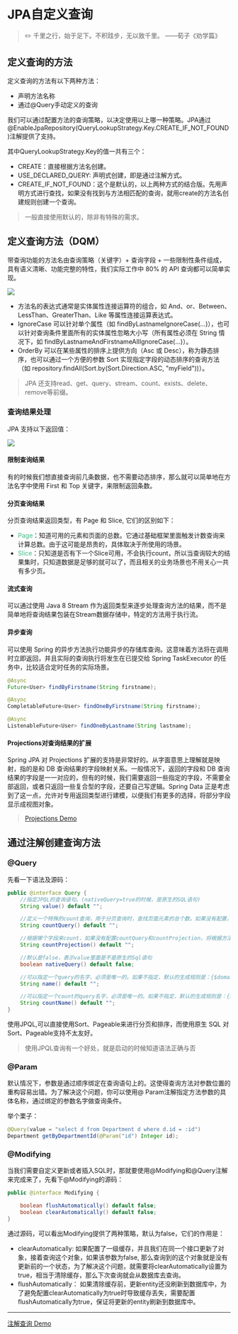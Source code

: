 # JPA自定义查询

> :pencil2: 千里之行，始于足下。不积跬步，无以致千里。 ——荀子《劝学篇》

## 定义查询的方法

定义查询的方法有以下两种方法：

- 声明方法名称
- 通过@Query手动定义的查询

我们可以通过配置方法的查询策略，以决定使用以上哪一种策略。JPA通过@EnableJpaRepository(QueryLookupStrategy.Key.CREATE_IF_NOT_FOUND)注解提供了支持。

其中QueryLookupStrategy.Key的值一共有三个：

- CREATE：直接根据方法名创建。
- USE_DECLARED_QUERY: 声明式创建，即是通过注解方式。
- CREATE_IF_NOT_FOUND：这个是默认的，以上两种方式的结合版。先用声明方式进行查找，如果没有找到与方法相匹配的查询，就用create的方法名创建规则创建一个查询。

> 一般直接使用默认的，除非有特殊的需求。

## 定义查询方法（DQM）

带查询功能的方法名由查询策略（关键字）+ 查询字段 + 一些限制性条件组成，具有语义清晰、功能完整的特性，我们实际工作中 80% 的 API 查询都可以简单实现。

![](../../img/spring/DQM.jpg)

- 方法名的表达式通常是实体属性连接运算符的组合，如 And、or、Between、LessThan、GreaterThan、Like 等属性连接运算表达式。
- IgnoreCase 可以针对单个属性（如 findByLastnameIgnoreCase(…)），也可以针对查询条件里面所有的实体属性忽略大小写（所有属性必须在 String 情况下，如 findByLastnameAndFirstnameAllIgnoreCase(…)）。
- OrderBy 可以在某些属性的排序上提供方向（Asc 或 Desc），称为静态排序，也可以通过一个方便的参数 Sort 实现指定字段的动态排序的查询方法（如 repository.findAll(Sort.by(Sort.Direction.ASC, "myField"))）。

> JPA 还支持read、get、query、stream、count、exists、delete、remove等前缀。

### 查询结果处理

JPA 支持以下返回值：

![](../../img/spring/jpa-return.jpg)

#### 限制查询结果

有的时候我们想直接查询前几条数据，也不需要动态排序，那么就可以简单地在方法名字中使用 First 和 Top 关键字，来限制返回条数。

#### 分页查询结果

分页查询结果返回类型，有 Page 和 Slice, 它们的区别如下：

- <font color=#42b983>Page</font>：知道可用的元素和页面的总数。它通过基础框架里面触发计数查询来计算总数。由于这可能是昂贵的，具体取决于所使用的场景。
- <font color=#42b983>Slice</font>：只知道是否有下一个Slice可用，不会执行count，所以当查询较大的结果集时，只知道数据是足够的就可以了，而且相关的业务场景也不用关心一共有多少页。

#### 流式查询

可以通过使用 Java 8 Stream<T> 作为返回类型来逐步处理查询方法的结果，而不是简单地将查询结果包装在Stream数据存储中，特定的方法用于执行流。

#### 异步查询

可以使用 Spring 的异步方法执行功能异步的存储库查询。这意味着方法将在调用时立即返回，并且实际的查询执行将发生在已提交给 Spring TaskExecutor 的任务中，比较适合定时任务的实际场景。

```java
@Async
Future<User> findByFirstname(String firstname);

@Async
CompletableFuture<User> findOneByFirstname(String firstname);

@Async
ListenableFuture<User> findOneByLastname(String lastname);
```

#### Projections对查询结果的扩展

Spring JPA 对 Projections 扩展的支持是非常好的。从字面意思上理解就是映射，指的是和 DB 查询结果的字段映射关系。一般情况下，返回的字段和 DB 查询结果的字段是一一对应的，但有的时候，我们需要返回一些指定的字段，不需要全部返回，或者只返回一些复合型的字段，还要自己写逻辑。Spring Data 正是考虑到了这一点，允许对专用返回类型进行建模，以便我们有更多的选择，将部分字段显示成视图对象。

> [Projections Demo](https://github.com/LvanLiu/spring-boot-demo/blob/master/jpa-demo/src/test/java/com/lvan/jpademo/repository/ProjectionsTest.java)

## 通过注解创建查询方法

### @Query

先看一下语法及源码：

```java
public @interface Query {
	//指定JPQL的查询语句。(nativeQuery=true的时候，是原生的SQL语句)
	String value() default "";

    //定义一个特殊的count查询，用于分页查询时，查找页面元素的总个数。如果没有配置，将根据方法名派生一个count查询。
	String countQuery() default "";

	//根据哪个字段来count，如果没有配置countQuery和countProjection，将根据方法名派生count查询
	String countProjection() default "";

	//默认是false，表示value里面是不是原生的Sql语句
	boolean nativeQuery() default false;

	//可以指定一个query的名字，必须是唯一的。如果不指定，默认的生成规则是：{$domainClass}.${queryMethodName}
	String name() default "";

    //可以指定一个count的query名字，必须是唯一的。如果不指定，默认的生成规则是：{$domainClass}.${queryMethodName}
	String countName() default "";
}
```

使用JPQL,可以直接使用Sort、Pageable来进行分页和排序，而使用原生 SQL 对 Sort、Pageable支持不太友好。

> 使用JPQL查询有一个好处，就是启动的时候知道语法正确与否

### @Param

默认情况下，参数是通过顺序绑定在查询语句上的。这使得查询方法对参数位置的重构容易出错。为了解决这个问题，你可以使用@ Param注解指定方法参数的具体名称，通过绑定的参数名字做查询条件。

举个栗子：

```java
@Query(value = "select d from Department d where d.id = :id")
Department getByDepartmentId(@Param("id") Integer id);
```

### @Modifying

当我们需要自定义更新或者插入SQL时，那就要使用@Modifying和@Query注解来完成来了，先看下@Modifying的源码：

```java
public @interface Modifying {

	boolean flushAutomatically() default false;
	boolean clearAutomatically() default false;
}
```

通过源码，可以看出Modifying提供了两种策略，默认为false，它们的作用是：

- clearAutomatically: 如果配置了一级缓存，并且我们在同一个接口更新了对象，接着查询这个对象，如果该参数为false, 那么查询到的这个对象就是没有更新前的一个状态，为了解决这个问题，就需要将clearAutomatically设置为true，相当于清除缓存，那么下次查询就会从数据库去查询。
- flushAutomatically： 如果清除缓存前，更新entity还没刷新到数据库中，为了避免配置clearAutomatically为true时导致缓存丢失，需要配置flushAutomatically为true，保证将更新的entity刷新到数据库中。

----

[注解查询 Demo](https://github.com/LvanLiu/spring-boot-demo/blob/master/jpa-demo/src/test/java/com/lvan/jpademo/repository/QueryTest.java)